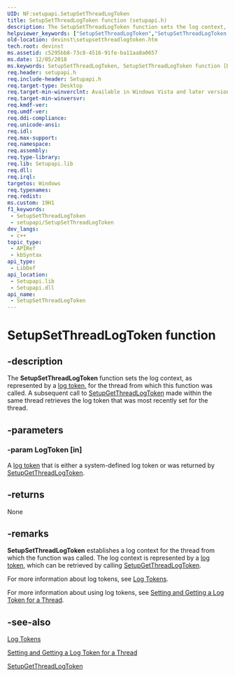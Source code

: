 ```yaml
---
UID: NF:setupapi.SetupSetThreadLogToken
title: SetupSetThreadLogToken function (setupapi.h)
description: The SetupSetThreadLogToken function sets the log context, as represented by a log token, for the thread from which this function was called.
helpviewer_keywords: ["SetupSetThreadLogToken","SetupSetThreadLogToken function [Device and Driver Installation]","devinst.setupsetthreadlogtoken","setupapi/SetupSetThreadLogToken","setupapilog-ref_0247f1a0-3c40-45dc-8162-a3b5e09d76e4.xml"]
old-location: devinst\setupsetthreadlogtoken.htm
tech.root: devinst
ms.assetid: c5295bb8-73c8-4516-91fe-ba11aa8a0657
ms.date: 12/05/2018
ms.keywords: SetupSetThreadLogToken, SetupSetThreadLogToken function [Device and Driver Installation], devinst.setupsetthreadlogtoken, setupapi/SetupSetThreadLogToken, setupapilog-ref_0247f1a0-3c40-45dc-8162-a3b5e09d76e4.xml
req.header: setupapi.h
req.include-header: Setupapi.h
req.target-type: Desktop
req.target-min-winverclnt: Available in Windows Vista and later versions of Windows.
req.target-min-winversvr: 
req.kmdf-ver: 
req.umdf-ver: 
req.ddi-compliance: 
req.unicode-ansi: 
req.idl: 
req.max-support: 
req.namespace: 
req.assembly: 
req.type-library: 
req.lib: Setupapi.lib
req.dll: 
req.irql: 
targetos: Windows
req.typenames: 
req.redist: 
ms.custom: 19H1
f1_keywords:
 - SetupSetThreadLogToken
 - setupapi/SetupSetThreadLogToken
dev_langs:
 - c++
topic_type:
 - APIRef
 - kbSyntax
api_type:
 - LibDef
api_location:
 - Setupapi.lib
 - Setupapi.dll
api_name:
 - SetupSetThreadLogToken
---
```


# SetupSetThreadLogToken function


## -description

The <b>SetupSetThreadLogToken</b> function sets the log context, as represented by a <a href="https://docs.microsoft.com/windows-hardware/drivers/install/log-tokens">log token</a><u>,</u> for the thread from which this function was called. A subsequent call to <a href="https://docs.microsoft.com/windows/desktop/api/setupapi/nf-setupapi-setupgetthreadlogtoken">SetupGetThreadLogToken</a> made within the same thread retrieves the log token that was most recently set for the thread.

## -parameters

### -param LogToken [in]

A <a href="https://docs.microsoft.com/windows-hardware/drivers/install/log-tokens">log token</a> that is either a system-defined log token or was returned by <a href="https://docs.microsoft.com/windows/desktop/api/setupapi/nf-setupapi-setupgetthreadlogtoken">SetupGetThreadLogToken</a>.

## -returns

None

## -remarks

<b>SetupSetThreadLogToken</b> establishes a log context for the thread from which the function was called. The log context is represented by a <a href="https://docs.microsoft.com/windows-hardware/drivers/install/log-tokens">log token</a>, which can be retrieved by calling <a href="https://docs.microsoft.com/windows/desktop/api/setupapi/nf-setupapi-setupgetthreadlogtoken">SetupGetThreadLogToken</a>. 

For more information about log tokens, see <a href="https://docs.microsoft.com/windows-hardware/drivers/install/log-tokens">Log Tokens</a>.

For more information about using log tokens, see <a href="https://docs.microsoft.com/windows-hardware/drivers/install/setting-and-getting-a-log-token-for-a-thread">Setting and Getting a Log Token for a Thread</a>.

## -see-also

<a href="https://docs.microsoft.com/windows-hardware/drivers/install/log-tokens">Log Tokens</a>



<a href="https://docs.microsoft.com/windows-hardware/drivers/install/setting-and-getting-a-log-token-for-a-thread">Setting and Getting a Log Token for a Thread</a>



<a href="https://docs.microsoft.com/windows/desktop/api/setupapi/nf-setupapi-setupgetthreadlogtoken">SetupGetThreadLogToken</a>

